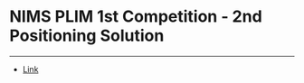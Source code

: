# NIMS PLIM 1st Competition - 2nd Positioning Solution

---

- [Link](https://icim.nims.re.kr/platform/question/16)
